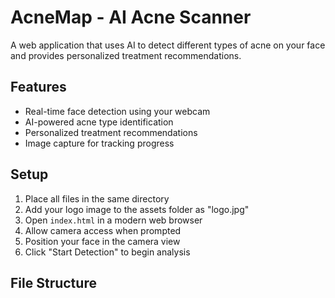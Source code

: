 # AcneMap - AI Acne Scanner

A web application that uses AI to detect different types of acne on your face and provides personalized treatment recommendations.

## Features

- Real-time face detection using your webcam
- AI-powered acne type identification
- Personalized treatment recommendations
- Image capture for tracking progress

## Setup

1. Place all files in the same directory
2. Add your logo image to the assets folder as "logo.jpg"
3. Open `index.html` in a modern web browser
4. Allow camera access when prompted
5. Position your face in the camera view
6. Click "Start Detection" to begin analysis

## File Structure
